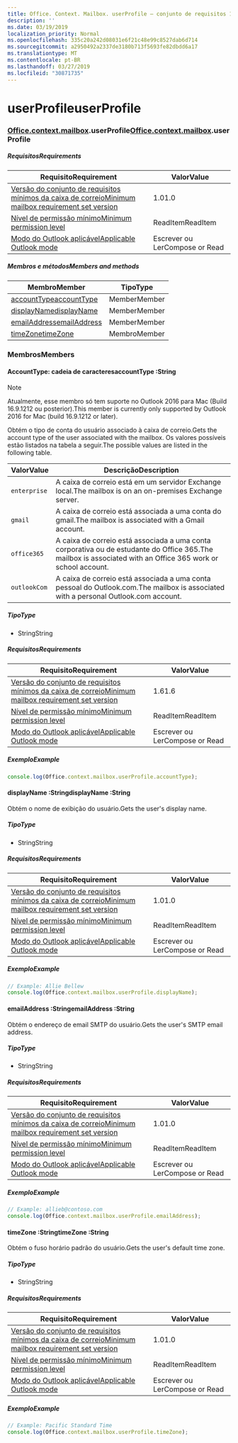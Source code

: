 ```yaml
---
title: Office. Context. Mailbox. userProfile – conjunto de requisitos 1,7
description: ''
ms.date: 03/19/2019
localization_priority: Normal
ms.openlocfilehash: 335c20a242d08031e6f21c48e99c8527dab6d714
ms.sourcegitcommit: a2950492a2337de3180b713f5693fe82dbdd6a17
ms.translationtype: MT
ms.contentlocale: pt-BR
ms.lasthandoff: 03/27/2019
ms.locfileid: "30871735"
---
```

# <a name="userprofile"></a><span data-ttu-id="4f423-102">userProfile</span><span class="sxs-lookup"><span data-stu-id="4f423-102">userProfile</span></span>

### <a name="officeofficemdcontextofficecontextmdmailboxofficecontextmailboxmduserprofile"></a><span data-ttu-id="4f423-103">[Office](Office.md)[.context](Office.context.md)[.mailbox](Office.context.mailbox.md).userProfile</span><span class="sxs-lookup"><span data-stu-id="4f423-103">[Office](Office.md)[.context](Office.context.md)[.mailbox](Office.context.mailbox.md).userProfile</span></span>

##### <a name="requirements"></a><span data-ttu-id="4f423-104">Requisitos</span><span class="sxs-lookup"><span data-stu-id="4f423-104">Requirements</span></span>

|<span data-ttu-id="4f423-105">Requisito</span><span class="sxs-lookup"><span data-stu-id="4f423-105">Requirement</span></span>| <span data-ttu-id="4f423-106">Valor</span><span class="sxs-lookup"><span data-stu-id="4f423-106">Value</span></span>|
|---|---|
|[<span data-ttu-id="4f423-107">Versão do conjunto de requisitos mínimos da caixa de correio</span><span class="sxs-lookup"><span data-stu-id="4f423-107">Minimum mailbox requirement set version</span></span>](/office/dev/add-ins/reference/requirement-sets/outlook-api-requirement-sets)| <span data-ttu-id="4f423-108">1.0</span><span class="sxs-lookup"><span data-stu-id="4f423-108">1.0</span></span>|
|[<span data-ttu-id="4f423-109">Nível de permissão mínimo</span><span class="sxs-lookup"><span data-stu-id="4f423-109">Minimum permission level</span></span>](/outlook/add-ins/understanding-outlook-add-in-permissions)| <span data-ttu-id="4f423-110">ReadItem</span><span class="sxs-lookup"><span data-stu-id="4f423-110">ReadItem</span></span>|
|[<span data-ttu-id="4f423-111">Modo do Outlook aplicável</span><span class="sxs-lookup"><span data-stu-id="4f423-111">Applicable Outlook mode</span></span>](/outlook/add-ins/#extension-points)| <span data-ttu-id="4f423-112">Escrever ou Ler</span><span class="sxs-lookup"><span data-stu-id="4f423-112">Compose or Read</span></span>|

##### <a name="members-and-methods"></a><span data-ttu-id="4f423-113">Membros e métodos</span><span class="sxs-lookup"><span data-stu-id="4f423-113">Members and methods</span></span>

| <span data-ttu-id="4f423-114">Membro</span><span class="sxs-lookup"><span data-stu-id="4f423-114">Member</span></span> | <span data-ttu-id="4f423-115">Tipo</span><span class="sxs-lookup"><span data-stu-id="4f423-115">Type</span></span> |
|--------|------|
| [<span data-ttu-id="4f423-116">accountType</span><span class="sxs-lookup"><span data-stu-id="4f423-116">accountType</span></span>](#accounttype-string) | <span data-ttu-id="4f423-117">Member</span><span class="sxs-lookup"><span data-stu-id="4f423-117">Member</span></span> |
| [<span data-ttu-id="4f423-118">displayName</span><span class="sxs-lookup"><span data-stu-id="4f423-118">displayName</span></span>](#displayname-string) | <span data-ttu-id="4f423-119">Member</span><span class="sxs-lookup"><span data-stu-id="4f423-119">Member</span></span> |
| [<span data-ttu-id="4f423-120">emailAddress</span><span class="sxs-lookup"><span data-stu-id="4f423-120">emailAddress</span></span>](#emailaddress-string) | <span data-ttu-id="4f423-121">Member</span><span class="sxs-lookup"><span data-stu-id="4f423-121">Member</span></span> |
| [<span data-ttu-id="4f423-122">timeZone</span><span class="sxs-lookup"><span data-stu-id="4f423-122">timeZone</span></span>](#timezone-string) | <span data-ttu-id="4f423-123">Membro</span><span class="sxs-lookup"><span data-stu-id="4f423-123">Member</span></span> |

### <a name="members"></a><span data-ttu-id="4f423-124">Membros</span><span class="sxs-lookup"><span data-stu-id="4f423-124">Members</span></span>

####  <a name="accounttype-string"></a><span data-ttu-id="4f423-125">AccountType: cadeia de caracteres</span><span class="sxs-lookup"><span data-stu-id="4f423-125">accountType :String</span></span>

> [!NOTE]
> <span data-ttu-id="4f423-126">Atualmente, esse membro só tem suporte no Outlook 2016 para Mac (Build 16.9.1212 ou posterior).</span><span class="sxs-lookup"><span data-stu-id="4f423-126">This member is currently only supported by Outlook 2016 for Mac (build 16.9.1212 or later).</span></span>

<span data-ttu-id="4f423-127">Obtém o tipo de conta do usuário associado à caixa de correio.</span><span class="sxs-lookup"><span data-stu-id="4f423-127">Gets the account type of the user associated with the mailbox.</span></span> <span data-ttu-id="4f423-128">Os valores possíveis estão listados na tabela a seguir.</span><span class="sxs-lookup"><span data-stu-id="4f423-128">The possible values are listed in the following table.</span></span>

| <span data-ttu-id="4f423-129">Valor</span><span class="sxs-lookup"><span data-stu-id="4f423-129">Value</span></span> | <span data-ttu-id="4f423-130">Descrição</span><span class="sxs-lookup"><span data-stu-id="4f423-130">Description</span></span> |
|-------|-------------|
| `enterprise` | <span data-ttu-id="4f423-131">A caixa de correio está em um servidor Exchange local.</span><span class="sxs-lookup"><span data-stu-id="4f423-131">The mailbox is on an on-premises Exchange server.</span></span> |
| `gmail` | <span data-ttu-id="4f423-132">A caixa de correio está associada a uma conta do gmail.</span><span class="sxs-lookup"><span data-stu-id="4f423-132">The mailbox is associated with a Gmail account.</span></span> |
| `office365` | <span data-ttu-id="4f423-133">A caixa de correio está associada a uma conta corporativa ou de estudante do Office 365.</span><span class="sxs-lookup"><span data-stu-id="4f423-133">The mailbox is associated with an Office 365 work or school account.</span></span> |
| `outlookCom` | <span data-ttu-id="4f423-134">A caixa de correio está associada a uma conta pessoal do Outlook.com.</span><span class="sxs-lookup"><span data-stu-id="4f423-134">The mailbox is associated with a personal Outlook.com account.</span></span> |

##### <a name="type"></a><span data-ttu-id="4f423-135">Tipo</span><span class="sxs-lookup"><span data-stu-id="4f423-135">Type</span></span>

*   <span data-ttu-id="4f423-136">String</span><span class="sxs-lookup"><span data-stu-id="4f423-136">String</span></span>

##### <a name="requirements"></a><span data-ttu-id="4f423-137">Requisitos</span><span class="sxs-lookup"><span data-stu-id="4f423-137">Requirements</span></span>

|<span data-ttu-id="4f423-138">Requisito</span><span class="sxs-lookup"><span data-stu-id="4f423-138">Requirement</span></span>| <span data-ttu-id="4f423-139">Valor</span><span class="sxs-lookup"><span data-stu-id="4f423-139">Value</span></span>|
|---|---|
|[<span data-ttu-id="4f423-140">Versão do conjunto de requisitos mínimos da caixa de correio</span><span class="sxs-lookup"><span data-stu-id="4f423-140">Minimum mailbox requirement set version</span></span>](/office/dev/add-ins/reference/requirement-sets/outlook-api-requirement-sets)| <span data-ttu-id="4f423-141">1.6</span><span class="sxs-lookup"><span data-stu-id="4f423-141">1.6</span></span> |
|[<span data-ttu-id="4f423-142">Nível de permissão mínimo</span><span class="sxs-lookup"><span data-stu-id="4f423-142">Minimum permission level</span></span>](/outlook/add-ins/understanding-outlook-add-in-permissions)| <span data-ttu-id="4f423-143">ReadItem</span><span class="sxs-lookup"><span data-stu-id="4f423-143">ReadItem</span></span>|
|[<span data-ttu-id="4f423-144">Modo do Outlook aplicável</span><span class="sxs-lookup"><span data-stu-id="4f423-144">Applicable Outlook mode</span></span>](/outlook/add-ins/#extension-points)| <span data-ttu-id="4f423-145">Escrever ou Ler</span><span class="sxs-lookup"><span data-stu-id="4f423-145">Compose or Read</span></span>|

##### <a name="example"></a><span data-ttu-id="4f423-146">Exemplo</span><span class="sxs-lookup"><span data-stu-id="4f423-146">Example</span></span>

```javascript
console.log(Office.context.mailbox.userProfile.accountType);
```

####  <a name="displayname-string"></a><span data-ttu-id="4f423-147">displayName :String</span><span class="sxs-lookup"><span data-stu-id="4f423-147">displayName :String</span></span>

<span data-ttu-id="4f423-148">Obtém o nome de exibição do usuário.</span><span class="sxs-lookup"><span data-stu-id="4f423-148">Gets the user's display name.</span></span>

##### <a name="type"></a><span data-ttu-id="4f423-149">Tipo</span><span class="sxs-lookup"><span data-stu-id="4f423-149">Type</span></span>

*   <span data-ttu-id="4f423-150">String</span><span class="sxs-lookup"><span data-stu-id="4f423-150">String</span></span>

##### <a name="requirements"></a><span data-ttu-id="4f423-151">Requisitos</span><span class="sxs-lookup"><span data-stu-id="4f423-151">Requirements</span></span>

|<span data-ttu-id="4f423-152">Requisito</span><span class="sxs-lookup"><span data-stu-id="4f423-152">Requirement</span></span>| <span data-ttu-id="4f423-153">Valor</span><span class="sxs-lookup"><span data-stu-id="4f423-153">Value</span></span>|
|---|---|
|[<span data-ttu-id="4f423-154">Versão do conjunto de requisitos mínimos da caixa de correio</span><span class="sxs-lookup"><span data-stu-id="4f423-154">Minimum mailbox requirement set version</span></span>](/office/dev/add-ins/reference/requirement-sets/outlook-api-requirement-sets)| <span data-ttu-id="4f423-155">1.0</span><span class="sxs-lookup"><span data-stu-id="4f423-155">1.0</span></span>|
|[<span data-ttu-id="4f423-156">Nível de permissão mínimo</span><span class="sxs-lookup"><span data-stu-id="4f423-156">Minimum permission level</span></span>](/outlook/add-ins/understanding-outlook-add-in-permissions)| <span data-ttu-id="4f423-157">ReadItem</span><span class="sxs-lookup"><span data-stu-id="4f423-157">ReadItem</span></span>|
|[<span data-ttu-id="4f423-158">Modo do Outlook aplicável</span><span class="sxs-lookup"><span data-stu-id="4f423-158">Applicable Outlook mode</span></span>](/outlook/add-ins/#extension-points)| <span data-ttu-id="4f423-159">Escrever ou Ler</span><span class="sxs-lookup"><span data-stu-id="4f423-159">Compose or Read</span></span>|

##### <a name="example"></a><span data-ttu-id="4f423-160">Exemplo</span><span class="sxs-lookup"><span data-stu-id="4f423-160">Example</span></span>

```javascript
// Example: Allie Bellew
console.log(Office.context.mailbox.userProfile.displayName);
```

####  <a name="emailaddress-string"></a><span data-ttu-id="4f423-161">emailAddress :String</span><span class="sxs-lookup"><span data-stu-id="4f423-161">emailAddress :String</span></span>

<span data-ttu-id="4f423-162">Obtém o endereço de email SMTP do usuário.</span><span class="sxs-lookup"><span data-stu-id="4f423-162">Gets the user's SMTP email address.</span></span>

##### <a name="type"></a><span data-ttu-id="4f423-163">Tipo</span><span class="sxs-lookup"><span data-stu-id="4f423-163">Type</span></span>

*   <span data-ttu-id="4f423-164">String</span><span class="sxs-lookup"><span data-stu-id="4f423-164">String</span></span>

##### <a name="requirements"></a><span data-ttu-id="4f423-165">Requisitos</span><span class="sxs-lookup"><span data-stu-id="4f423-165">Requirements</span></span>

|<span data-ttu-id="4f423-166">Requisito</span><span class="sxs-lookup"><span data-stu-id="4f423-166">Requirement</span></span>| <span data-ttu-id="4f423-167">Valor</span><span class="sxs-lookup"><span data-stu-id="4f423-167">Value</span></span>|
|---|---|
|[<span data-ttu-id="4f423-168">Versão do conjunto de requisitos mínimos da caixa de correio</span><span class="sxs-lookup"><span data-stu-id="4f423-168">Minimum mailbox requirement set version</span></span>](/office/dev/add-ins/reference/requirement-sets/outlook-api-requirement-sets)| <span data-ttu-id="4f423-169">1.0</span><span class="sxs-lookup"><span data-stu-id="4f423-169">1.0</span></span>|
|[<span data-ttu-id="4f423-170">Nível de permissão mínimo</span><span class="sxs-lookup"><span data-stu-id="4f423-170">Minimum permission level</span></span>](/outlook/add-ins/understanding-outlook-add-in-permissions)| <span data-ttu-id="4f423-171">ReadItem</span><span class="sxs-lookup"><span data-stu-id="4f423-171">ReadItem</span></span>|
|[<span data-ttu-id="4f423-172">Modo do Outlook aplicável</span><span class="sxs-lookup"><span data-stu-id="4f423-172">Applicable Outlook mode</span></span>](/outlook/add-ins/#extension-points)| <span data-ttu-id="4f423-173">Escrever ou Ler</span><span class="sxs-lookup"><span data-stu-id="4f423-173">Compose or Read</span></span>|

##### <a name="example"></a><span data-ttu-id="4f423-174">Exemplo</span><span class="sxs-lookup"><span data-stu-id="4f423-174">Example</span></span>

```javascript
// Example: allieb@contoso.com
console.log(Office.context.mailbox.userProfile.emailAddress);
```

####  <a name="timezone-string"></a><span data-ttu-id="4f423-175">timeZone :String</span><span class="sxs-lookup"><span data-stu-id="4f423-175">timeZone :String</span></span>

<span data-ttu-id="4f423-176">Obtém o fuso horário padrão do usuário.</span><span class="sxs-lookup"><span data-stu-id="4f423-176">Gets the user's default time zone.</span></span>

##### <a name="type"></a><span data-ttu-id="4f423-177">Tipo</span><span class="sxs-lookup"><span data-stu-id="4f423-177">Type</span></span>

*   <span data-ttu-id="4f423-178">String</span><span class="sxs-lookup"><span data-stu-id="4f423-178">String</span></span>

##### <a name="requirements"></a><span data-ttu-id="4f423-179">Requisitos</span><span class="sxs-lookup"><span data-stu-id="4f423-179">Requirements</span></span>

|<span data-ttu-id="4f423-180">Requisito</span><span class="sxs-lookup"><span data-stu-id="4f423-180">Requirement</span></span>| <span data-ttu-id="4f423-181">Valor</span><span class="sxs-lookup"><span data-stu-id="4f423-181">Value</span></span>|
|---|---|
|[<span data-ttu-id="4f423-182">Versão do conjunto de requisitos mínimos da caixa de correio</span><span class="sxs-lookup"><span data-stu-id="4f423-182">Minimum mailbox requirement set version</span></span>](/office/dev/add-ins/reference/requirement-sets/outlook-api-requirement-sets)| <span data-ttu-id="4f423-183">1.0</span><span class="sxs-lookup"><span data-stu-id="4f423-183">1.0</span></span>|
|[<span data-ttu-id="4f423-184">Nível de permissão mínimo</span><span class="sxs-lookup"><span data-stu-id="4f423-184">Minimum permission level</span></span>](/outlook/add-ins/understanding-outlook-add-in-permissions)| <span data-ttu-id="4f423-185">ReadItem</span><span class="sxs-lookup"><span data-stu-id="4f423-185">ReadItem</span></span>|
|[<span data-ttu-id="4f423-186">Modo do Outlook aplicável</span><span class="sxs-lookup"><span data-stu-id="4f423-186">Applicable Outlook mode</span></span>](/outlook/add-ins/#extension-points)| <span data-ttu-id="4f423-187">Escrever ou Ler</span><span class="sxs-lookup"><span data-stu-id="4f423-187">Compose or Read</span></span>|

##### <a name="example"></a><span data-ttu-id="4f423-188">Exemplo</span><span class="sxs-lookup"><span data-stu-id="4f423-188">Example</span></span>

```javascript
// Example: Pacific Standard Time
console.log(Office.context.mailbox.userProfile.timeZone);
```
